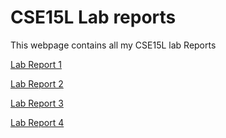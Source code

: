 # CSE15L Lab reports
This webpage contains all my CSE15L lab Reports

[Lab Report 1](https://garvit192.github.io/cse15l-lab-reports/Lab_Report_1)

[Lab Report 2](https://garvit192.github.io/cse15l-lab-reports/Lab_Report_2)

[Lab Report 3](https://garvit192.github.io/cse15l-lab-reports/Lab_Report_3)

[Lab Report 4](https://garvit192.github.io/cse15l-lab-reports/Lab_Report_4)
